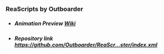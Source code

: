 ### ReaScripts by Outboarder

* ##### Animation Preview [Wiki](https://github.com/Outboarder/ReaScripts/wiki/Hi-and-Welcome)
* ##### Repository link https://github.com/Outboarder/ReaScr...ster/index.xml
